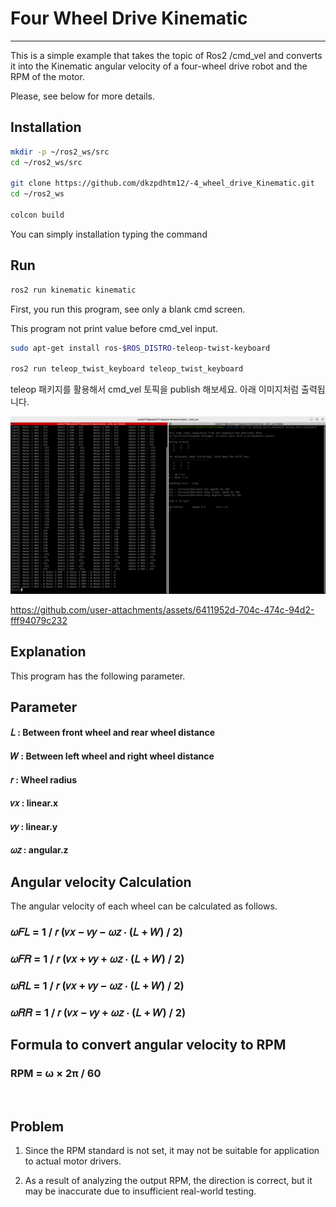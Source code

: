 # Four Wheel Drive Kinematic
___ 
This is a simple example that takes the topic of Ros2 /cmd_vel and converts it into the Kinematic angular velocity of a four-wheel drive robot and the RPM of the motor.

Please, see below for more details.

## Installation

```bash
mkdir -p ~/ros2_ws/src
cd ~/ros2_ws/src

git clone https://github.com/dkzpdhtm12/-4_wheel_drive_Kinematic.git
cd ~/ros2_ws

colcon build
```

You can simply installation typing the command

## Run
```bash
ros2 run kinematic kinematic
```
First, you run this program, see only a blank cmd screen. 

This program not print value before cmd_vel input.

```bash
sudo apt-get install ros-$ROS_DISTRO-teleop-twist-keyboard

ros2 run teleop_twist_keyboard teleop_twist_keyboard 
```
teleop 패키지를 활용해서 cmd_vel 토픽을 publish 해보세요. 아래 이미지처럼 출력됩니다.

![alt text](img.png)



https://github.com/user-attachments/assets/6411952d-704c-474c-94d2-fff94079c232



## Explanation

This program has the following parameter.

## Parameter
#### 𝐿 : Between front wheel and rear wheel distance

#### 𝑊 : Between left wheel and right wheel distance

#### 𝑟 : Wheel radius

#### 𝑣𝑥 : linear.x

#### 𝑣𝑦 : linear.y

#### 𝜔𝑧 : angular.z

## Angular velocity Calculation
The angular velocity of each wheel can be calculated as follows.

### 𝜔𝐹𝐿 = 1 / 𝑟 (𝑣𝑥 − 𝑣𝑦 − 𝜔𝑧 ⋅ (𝐿 + 𝑊) / 2)

### 𝜔𝐹𝑅 = 1 / 𝑟 (𝑣𝑥 + 𝑣𝑦 + 𝜔𝑧 ⋅ (𝐿 + 𝑊) / 2)

### 𝜔𝑅𝐿 = 1 / 𝑟 (𝑣𝑥 + 𝑣𝑦 − 𝜔𝑧 ⋅ (𝐿 + 𝑊) / 2)

### 𝜔𝑅𝑅 = 1 / 𝑟 (𝑣𝑥 − 𝑣𝑦 + 𝜔𝑧 ⋅ (𝐿 + 𝑊) / 2)

## Formula to convert angular velocity to RPM

### RPM = ω × 2π / 60
​
## Problem

1. Since the RPM standard is not set, it may not be suitable for application to actual motor drivers.

2. As a result of analyzing the output RPM, the direction is correct, but it may be inaccurate due to insufficient real-world testing.
